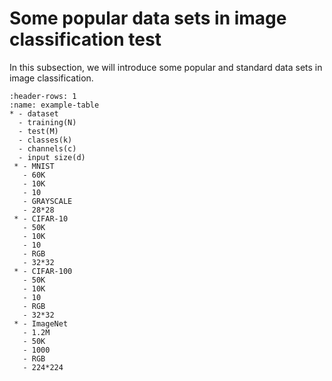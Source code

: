 # Some popular data sets in image classification test

In this subsection, we will introduce some popular and standard data sets in image
classification.

```{list-table}
:header-rows: 1
:name: example-table
* - dataset
  - training(N)
  - test(M)
  - classes(k)
  - channels(c)
  - input size(d)
 * - MNIST
   - 60K
   - 10K
   - 10
   - GRAYSCALE
   - 28*28
 * - CIFAR-10
   - 50K
   - 10K
   - 10
   - RGB
   - 32*32
 * - CIFAR-100
   - 50K
   - 10K
   - 10
   - RGB
   - 32*32
 * - ImageNet
   - 1.2M
   - 50K
   - 1000
   - RGB
   - 224*224
  ```
